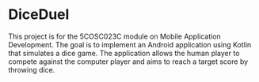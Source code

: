 # DiceDuel

This project is for the 5COSC023C module on Mobile Application Development. The goal is to implement an Android application using Kotlin that simulates a dice game. The application allows the human player to compete against the computer player and aims to reach a target score by throwing dice.
